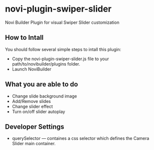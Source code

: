 # novi-plugin-swiper-slider
Novi Builder Plugin for visual Swiper Slider customization

## How to Intall
You should follow several simple steps to intall this plugin:
* Copy the novi-plugin-swiper-slider.js file to your path/to/novibuilder/plugins folder.
* Launch NoviBuilder 

## What you are able to do
* Change slide background image
* Add/Remove slides
* Change slider effect
* Turn on/off slider autoplay

## Developer Settings
* querySelector — containes a css selector which defines the Camera Slider main container.
